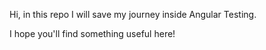 Hi, in this repo I will save my journey inside Angular Testing.

I hope you'll find something useful here!